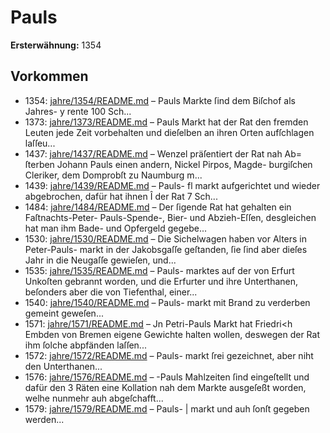 # Pauls

**Ersterwähnung:** 1354

## Vorkommen
- 1354: [jahre/1354/README.md](../jahre/1354/README.md) – Pauls Markte ſind dem Biſchof als Jahres-
y rente 100 Sch...
- 1373: [jahre/1373/README.md](../jahre/1373/README.md) – Pauls Markt hat der Rat den
fremden Leuten jede Zeit vorbehalten und dieſelben an
ihren Orten aufſchlagen laſſeu...
- 1437: [jahre/1437/README.md](../jahre/1437/README.md) – Wenzel präſentiert der Rat nah Ab=
ſterben Johann Pauls einen andern, Nickel Pirpos, Magde-
burgiſchen Cleriker, dem Domprobſt zu Naumburg m...
- 1439: [jahre/1439/README.md](../jahre/1439/README.md) – Pauls-
fl markt aufgerichtet und wieder abgebrochen, dafür hat ihnen
Î der Rat 7 Sch...
- 1484: [jahre/1484/README.md](../jahre/1484/README.md) – Der ſigende Rat hat gehalten ein Faſtnachts-Peter-
Pauls-Spende-, Bier- und Abzieh-Eſſen, desgleichen hat
man ihm Bade- und Opfergeld gegebe...
- 1530: [jahre/1530/README.md](../jahre/1530/README.md) – Die Sichelwagen haben vor Alters in Peter-Pauls-
markt in der Jakobsgaſſe geſtanden, ſie ſind aber dieſes
Jahr in die Neugaſſe gewieſen, und...
- 1535: [jahre/1535/README.md](../jahre/1535/README.md) – Pauls-
marktes auf der von Erfurt Unkoſten gebrannt worden,
und die Erfurter und ihre Unterthanen, beſonders aber
die von Tiefenthal, einer...
- 1540: [jahre/1540/README.md](../jahre/1540/README.md) – Pauls-
markt mit Brand zu verderben gemeint geweſen...
- 1571: [jahre/1571/README.md](../jahre/1571/README.md) – Jn Petri-Pauls Markt hat Friedri<h Embden von
Bremen eigene Gewichte halten wollen, deswegen der Rat
ihm ſolche abpfänden laſſen...
- 1572: [jahre/1572/README.md](../jahre/1572/README.md) – Pauls-
markt ſrei gezeichnet, aber niht den Unterthanen...
- 1576: [jahre/1576/README.md](../jahre/1576/README.md) – -Pauls Mahlzeiten ſind eingeſtellt und dafür
den 3 Räten eine Kollation nah dem Markte ausgeſeßt
worden, welhe nunmehr auh abgeſchafft...
- 1579: [jahre/1579/README.md](../jahre/1579/README.md) – Pauls- |
markt und auh ſonſt gegeben werden...
